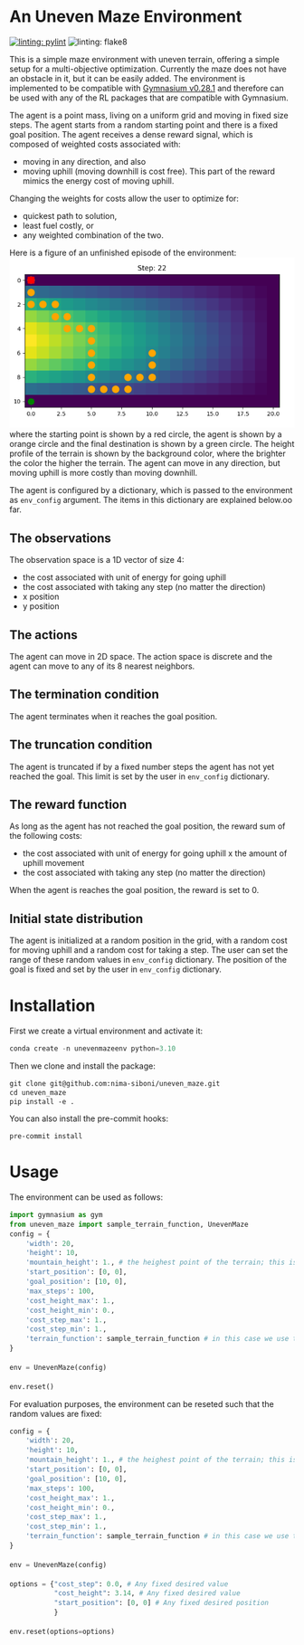 # An Uneven Maze Environment
[![linting: pylint](https://img.shields.io/badge/linting-pylint-yellowgreen)](https://github.com/pylint-dev/pylint)
![linting: flake8](https://img.shields.io/badge/linting-flake8-yellowgreen)

This is a simple maze environment with uneven terrain, offering a simple setup for a multi-objective optimization.
Currently the maze does not have an obstacle in it, but it can be easily added. The environment is implemented to be compatible with
[Gymnasium v0.28.1](https://gymnasium.farama.org/v0.28.1/) and therefore can be used with any of the RL packages that are compatible with Gymnasium.

The agent is a point mass, living on a uniform grid and moving in fixed size steps. The agent starts from a random starting point and there is a fixed
goal position. The agent receives a dense reward signal, which is composed of weighted costs associated with:
- moving in any direction, and also
- moving uphill (moving downhill is cost free). This part of the reward mimics the energy cost of moving uphill.

Changing the weights for costs allow the user to optimize for:
* quickest path to solution,
* least fuel costly, or
* any weighted combination of the two.

Here is a figure of an unfinished episode of the environment:
![maze](assets/path_22_steps.png)
where the starting point is shown by a red circle, the agent is shown by a orange circle and the final destination is
shown by a green circle. The height profile of the terrain is shown by the background color, where the brighter the color
the higher the terrain. The agent can move in any direction, but moving uphill is more costly than moving downhill.

The agent is configured by a dictionary, which is passed to the environment as `env_config` argument. The items in this dictionary are explained below.oo far.

## The observations
The observation space is a 1D vector of size 4:
- the cost associated with unit of energy for going uphill
- the cost associated with taking any step (no matter the direction)
- x position
- y position

## The actions
The agent can move in 2D space. The action space is discrete and the agent can move to any of its 8 nearest neighbors.

## The termination condition
The agent terminates when it reaches the goal position.

## The truncation condition
The agent is truncated if  by a fixed number steps the agent has not yet reached the goal. This limit is
set by the user in `env_config` dictionary.

## The reward function
As long as the agent has not reached the goal position, the reward sum of the following costs:
- the cost associated with unit of energy for going uphill x the amount of uphill movement
- the cost associated with taking any step (no matter the direction)

When the agent is reaches the goal position, the reward is set to 0.

## Initial state distribution
The agent is initialized at a random position in the grid, with a random cost for moving uphill and a random cost for taking a step.
The user can set the range of these random values in `env_config` dictionary. The position of the goal is fixed and set by the user in `env_config` dictionary.

# Installation
First we create a virtual environment and activate it:
```python
conda create -n unevenmazeenv python=3.10
```
Then we clone and install the package:
```
git clone git@github.com:nima-siboni/uneven_maze.git
cd uneven_maze
pip install -e .
```
You can also install the pre-commit hooks:
```
pre-commit install
```
# Usage
The environment can be used as follows:
```python
import gymnasium as gym
from uneven_maze import sample_terrain_function, UnevenMaze
config = {
    'width': 20,
    'height': 10,
    'mountain_height': 1., # the heighest point of the terrain; this is a parameter of the terrain function
    'start_position': [0, 0],
    'goal_position': [10, 0],
    'max_steps': 100,
    'cost_height_max': 1.,
    'cost_height_min': 0.,
    'cost_step_max': 1.,
    'cost_step_min': 1.,
    'terrain_function': sample_terrain_function # in this case we use the default terrain function
}

env = UnevenMaze(config)

env.reset()
```

For evaluation purposes, the environment can be reseted such that the random values are fixed:
```python
config = {
    'width': 20,
    'height': 10,
    'mountain_height': 1., # the heighest point of the terrain; this is a parameter of the terrain function
    'start_position': [0, 0],
    'goal_position': [10, 0],
    'max_steps': 100,
    'cost_height_max': 1.,
    'cost_height_min': 0.,
    'cost_step_max': 1.,
    'cost_step_min': 1.,
    'terrain_function': sample_terrain_function # in this case we use the default terrain function
}

env = UnevenMaze(config)

options = {"cost_step": 0.0, # Any fixed desired value
           "cost_height": 3.14, # Any fixed desired value
           "start_position": [0, 0] # Any fixed desired position
           }

env.reset(options=options)
```
